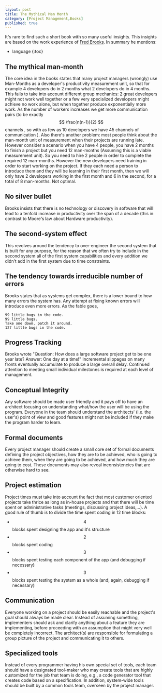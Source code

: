 ```yaml
---
layout: post
title: The Mythical Man Month
category: [Project Management,Books]
published: true
---
```


It's rare to find such a short book with so many useful insights. This insights are based on the work experience of [Fred Brooks](https://en.wikipedia.org/wiki/Fred_Brooks). In summary he mentions:

* language
{:toc}

## The mythical man-month

The core idea in the books states that many project managers (wrongly) use Man-Months as a developer's productivity measurement unit, so that for example 4 developers do in 2 months what 2 developers do in 4 months.
This fails to take into account different group mechanics: 2 great developers might not work well together or a few very specialized developers might achieve no work alone, but when together produce exponentially more work. As the number of workers increases we get more communication pairs (to be exactly $$ \frac{n(n-1)}{2} $$ channels , so with as few as 10 developers we have 45 channels of communication ).
Also there's another problem: most people think about the man-month unit of measurement when their projects are running late. However consider a scenario when you have 4 people, you have 2 months to finish a project but you need 12 man-months (Assuming this is a viable measurement unit). So you need to hire 2 people in order to complete the required 12 man-months. However the new developers need training in order to start working on the project. If they each need a person to introduce them and they will be learning in their first month, then we will only have 2 developers working in the first month and 6 in the second, for a total of 8 man-months. Not optimal.

## No silver bullet

Brooks insists that there is no technology or discovery in software that will lead to a tenfold increase in productivity over the span of a decade (this in contrast to Moore's law about Hardware productivity).

<!--excerpt ends here-->

## The second-system effect

This revolves around the tendency to over-engineer the second system that is built for any purpose, for the reason that we often try to include in the second system all of the first system capabilities and every addition we didn't add in the first system due to time constraints.

## The tendency towards irreducible number of errors

Brooks states that as systems get complex, there is a lower bound to how many errors the system has. Any attempt at fixing known errors will introduce even more errors. As the fable goes,

    99 little bugs in the code.
    99 little bugs.
    Take one down, patch it around.
    127 little bugs in the code.

## Progress Tracking

Brooks wrote "Question: How does a large software project get to be one year late? Answer: One day at a time!" Incremental slippages on many fronts eventually accumulate to produce a large overall delay. Continued attention to meeting small individual milestones is required at each level of management.

## Conceptual Integrity

Any software should be made user friendly and it pays off to have an architect focusing on understanding what/how the user will be using the program. Everyone in the team should understand the architects' (i.e. the user's) point of view and good features might not be included if they make the program harder to learn.

## Formal documents

Every project manager should create a small core set of formal documents defining the project objectives, how they are to be achieved, who is going to achieve them, when they are going to be achieved, and how much they are going to cost. These documents may also reveal inconsistencies that are otherwise hard to see.

## Project estimation

Project times must take into account the fact that most customer oriented projects take thrice as long as in-house projects and that there will be time spent on administrative tasks (meetings, discussing project ideas,...). A good rule of thumb is to divide the time spent coding in 12 time blocks:
- $$ 4 $$ blocks spent designing the app and it's structure 
- $$ 2 $$ blocks spent coding
- $$ 3 $$ blocks spent testing each component of the app (and debugging if necessary)
- $$ 3 $$ blocks spent testing the system as a whole (and, again, debugging if necessary)

## Communication

Everyone working on a project should be easily reachable and the project's goal should always be made clear. Instead of assuming something, implementers should ask and clarify anything about a feature they are implementing, before proceeding with an assumption that might very well be completely incorrect. The architect(s) are responsible for formulating a group picture of the project and communicating it to others.

## Specialized tools

Instead of every programmer having his own special set of tools, each team should have a designated tool-maker who may create tools that are highly customized for the job that team is doing, e.g., a code generator tool that creates code based on a specification. In addition, system-wide tools should be built by a common tools team, overseen by the project manager.